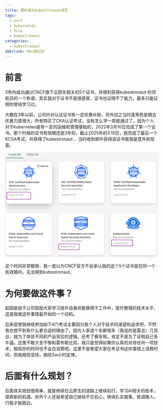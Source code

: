 ```yaml
---
title: 顺利成为Kubestronaut成员
tags:
  - cncf
  - kubernetes
  - kcsa
  - kubestronaut
categories:
  - kubestronaut
abbrlink: 66cd6d39
---
```

# 前言

3年内成功通过CNCF旗下云原生相关的5个证书，并顺利获得kubestronaut 的领航员的一个称谓，其实我对于证书不是很感冒，证书也证明不了能力，最多只能证明你曾经学习过。

大概在3年以前，公司针对认证证书有一定优惠补助，另外加之当时逢黑色星期五优惠力度很大，所有购买了CKA认证考试，没有怎么学一周就通过了，因为个人对于kubernetes是有一定的运维和管理基础的，2022年3月10日完成了第一个证书。那个时候的证书有效期还是3年的，截止2025年的3.10日，我完成了最后一个KCSA考试，并获得了kubestronaut ，当时收到邮件获得该证书我很是意外和惊喜。

![1741871200815](顺利成为Kubestronaut成员/1741871200815.png)

这个时间非常极限，我一度以为CNCF官方不会承认我的这个5个证书是在同一个有效期内，无法得到kubestronaut。

# 为何要做这件事？

起因是由于公司鼓励大家学习提升自身并能够用于工作中，提升整理的技术水平，这是我做这件事情最开始的一个动机。

后来促使我继续参加如下4门考试主要因为我个人对于技术的渴望和追求吧，不然我也想不到有什么更合适的理由了。因为人家造个车都借车（我说的是雷总）几百台，就为了体验不同的产品背后的逻辑，还考了赛车照，肯定不是为了证明自己多牛逼。这里不敢大言不惭和雷布斯比较，我只是觉得如果你认真的对待任何一项技术，相信你的时间也不会白浪费吧。这里不是希望大家在考证书这件事情上浪费时间，但我相信坚持，相信3w小时定律。

# 后面有什么规划？

后面其实规划很简单，就是继续在云原生的道路上继续前行，学习AI相关的技术，探索新的机遇。另外个人还是希望自己继续不忘初心，继续扎实做事，低调做人，行稳才能致远。
